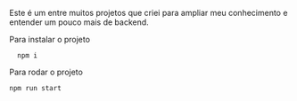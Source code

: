 Este é um entre muitos projetos que criei para ampliar meu conhecimento e entender um pouco mais de backend.

Para instalar o projeto

```
  npm i
```

Para rodar o projeto

```
npm run start
```
